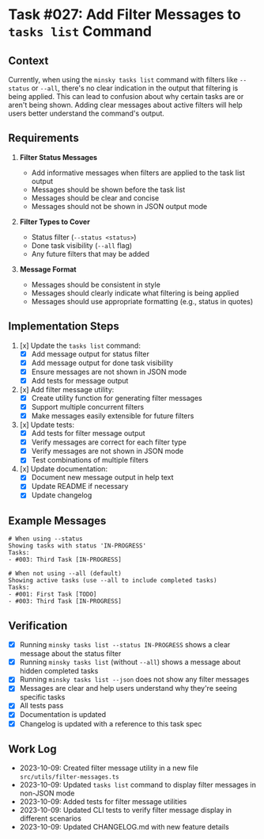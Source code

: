 # Task #027: Add Filter Messages to `tasks list` Command

## Context

Currently, when using the `minsky tasks list` command with filters like `--status` or `--all`, there's no clear indication in the output that filtering is being applied. This can lead to confusion about why certain tasks are or aren't being shown. Adding clear messages about active filters will help users better understand the command's output.

## Requirements

1. **Filter Status Messages**
   - Add informative messages when filters are applied to the task list output
   - Messages should be shown before the task list
   - Messages should be clear and concise
   - Messages should not be shown in JSON output mode

2. **Filter Types to Cover**
   - Status filter (`--status <status>`)
   - Done task visibility (`--all` flag)
   - Any future filters that may be added

3. **Message Format**
   - Messages should be consistent in style
   - Messages should clearly indicate what filtering is being applied
   - Messages should use appropriate formatting (e.g., status in quotes)

## Implementation Steps

1. [x] Update the `tasks list` command:
   - [x] Add message output for status filter
   - [x] Add message output for done task visibility
   - [x] Ensure messages are not shown in JSON mode
   - [x] Add tests for message output

2. [x] Add filter message utility:
   - [x] Create utility function for generating filter messages
   - [x] Support multiple concurrent filters
   - [x] Make messages easily extensible for future filters

3. [x] Update tests:
   - [x] Add tests for filter message output
   - [x] Verify messages are correct for each filter type
   - [x] Verify messages are not shown in JSON mode
   - [x] Test combinations of multiple filters

4. [x] Update documentation:
   - [x] Document new message output in help text
   - [x] Update README if necessary
   - [x] Update changelog

## Example Messages

```
# When using --status
Showing tasks with status 'IN-PROGRESS'
Tasks:
- #003: Third Task [IN-PROGRESS]

# When not using --all (default)
Showing active tasks (use --all to include completed tasks)
Tasks:
- #001: First Task [TODO]
- #003: Third Task [IN-PROGRESS]
```

## Verification

- [x] Running `minsky tasks list --status IN-PROGRESS` shows a clear message about the status filter
- [x] Running `minsky tasks list` (without `--all`) shows a message about hidden completed tasks
- [x] Running `minsky tasks list --json` does not show any filter messages
- [x] Messages are clear and help users understand why they're seeing specific tasks
- [x] All tests pass
- [x] Documentation is updated
- [x] Changelog is updated with a reference to this task spec 

## Work Log

- 2023-10-09: Created filter message utility in a new file `src/utils/filter-messages.ts`
- 2023-10-09: Updated `tasks list` command to display filter messages in non-JSON mode
- 2023-10-09: Added tests for filter message utilities
- 2023-10-09: Updated CLI tests to verify filter message display in different scenarios
- 2023-10-09: Updated CHANGELOG.md with new feature details 
